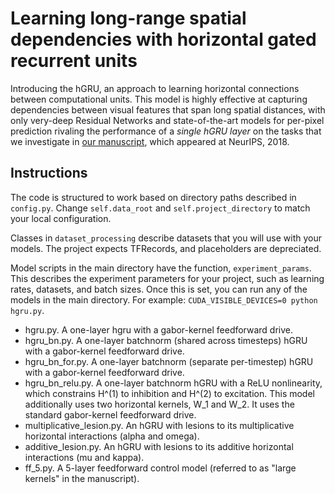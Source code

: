 # Learning long-range spatial dependencies with horizontal gated recurrent units

Introducing the hGRU, an approach to learning horizontal connections between computational units. This model is highly effective at capturing dependencies between visual features that span long spatial distances, with only very-deep Residual Networks and state-of-the-art models for per-pixel prediction rivaling the performance of a *single hGRU layer* on the tasks that we investigate in [our manuscript](https://arxiv.org/abs/1805.08315), which appeared at NeurIPS, 2018.

## Instructions
The code is structured to work based on directory paths described in `config.py`. Change `self.data_root` and `self.project_directory` to match your local configuration.

Classes in `dataset_processing` describe datasets that you will use with your models. The project expects TFRecords, and placeholders are depreciated.

Model scripts in the main directory have the function, `experiment_params`. This describes the experiment parameters for your project, such as learning rates, datasets, and batch sizes. Once this is set, you can run any of the models in the main directory. For example: `CUDA_VISIBLE_DEVICES=0 python hgru.py`.

- hgru.py. A one-layer hgru with a gabor-kernel feedforward drive.
- hgru_bn.py. A one-layer batchnorm (shared across timesteps) hGRU with a gabor-kernel feedforward drive.
- hgru_bn_for.py. A one-layer batchnorm (separate per-timestep) hGRU with a gabor-kernel feedforward drive.
- hgru_bn_relu.py. A one-layer batchnorm hGRU with a ReLU nonlinearity, which constrains H^(1) to inhibition and H^(2) to excitation. This model additionally uses two horizontal kernels, W_1 and W_2. It uses the standard gabor-kernel feedforward drive.
- multiplicative_lesion.py. An hGRU with lesions to its multiplicative horizontal interactions (alpha and omega).
- additive_lesion.py. An hGRU with lesions to its additive horizontal interactions (mu and kappa).
- ff_5.py. A 5-layer feedforward control model (referred to as "large kernels" in the manuscript).

